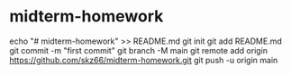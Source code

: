 # midterm-homework
echo "# midterm-homework" >> README.md
git init
git add README.md
git commit -m "first commit"
git branch -M main
git remote add origin https://github.com/skz66/midterm-homework.git
git push -u origin main
